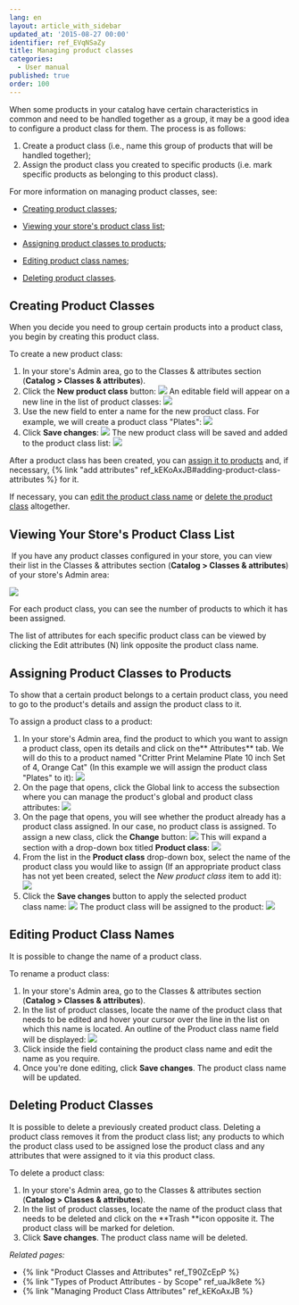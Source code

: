 ```yaml
---
lang: en
layout: article_with_sidebar
updated_at: '2015-08-27 00:00'
identifier: ref_EVqNSaZy
title: Managing product classes
categories:
  - User manual
published: true
order: 100
---
```


When some products in your catalog have certain characteristics in common and need to be handled together as a group, it may be a good idea to configure a product class for them. The process is as follows:

1.  Create a product class (i.e., name this group of products that will be handled together);
2.  Assign the product class you created to specific products (i.e. mark specific products as belonging to this product class).

For more information on managing product classes, see:

*   [Creating product classes](#creating-product-classes);

*   [Viewing your store's product class list](#viewing-your-stores-product-class-list);

*   [Assigning product classes to products](#assigning-product-classes-to-products);

*   [Editing product class names](#editing-product-class-names);

*   [Deleting product classes](#deleting-product-classes).

## Creating Product Classes

When you decide you need to group certain products into a product class, you begin by creating this product class.

To create a new product class:

1.  In your store's Admin area, go to the Classes & attributes section (**Catalog > Classes & attributes**).
2.  Click the **New product class** button:
    ![]({{site.baseurl}}/attachments/7504877/8719235.png)
    An editable field will appear on a new line in the list of product classes:
    ![]({{site.baseurl}}/attachments/7504877/8719236.png)
3.  Use the new field to enter a name for the new product class. For example, we will create a product class "Plates":
    ![]({{site.baseurl}}/attachments/7504877/8719237.png)
4.  Click **Save changes**:
    ![]({{site.baseurl}}/attachments/7504877/8719238.png)
    The new product class will be saved and added to the product class list:
    ![]({{site.baseurl}}/attachments/7504877/8719239.png)

After a product class has been created, you can [assign it to products](#assigning-product-classes-to-products) and, if necessary, {% link "add attributes" ref_kEKoAxJB#adding-product-class-attributes %} for it.

If necessary, you can [edit the product class name](#editing-product-class-names) or [delete the product class](#deleting-product-classes) altogether.

## Viewing Your Store's Product Class List

 If you have any product classes configured in your store, you can view their list in the Classes & attributes section (**Catalog > Classes & attributes**) of your store's Admin area:

![]({{site.baseurl}}/attachments/7504877/8719240.png)

For each product class, you can see the number of products to which it has been assigned.

The list of attributes for each specific product class can be viewed by clicking the Edit attributes (N) link opposite the product class name.

## Assigning Product Classes to Products

To show that a certain product belongs to a certain product class, you need to go to the product's details and assign the product class to it. 

To assign a product class to a product:

1.  In your store's Admin area, find the product to which you want to assign a product class, open its details and click on the** Attributes** tab. We will do this to a product named "Critter Print Melamine Plate 10 inch Set of 4, Orange Cat" (In this example we will assign the product class "Plates" to it):
    ![]({{site.baseurl}}/attachments/7504877/8719241.png)
2.  On the page that opens, click the Global link to access the subsection where you can manage the product's global and product class attributes:
    ![]({{site.baseurl}}/attachments/7504877/8719242.png)
3.  On the page that opens, you will see whether the product already has a product class assigned. In our case, no product class is assigned. To assign a new class, click the **Change** button:
    ![]({{site.baseurl}}/attachments/7504877/8719243.png)
    This will expand a section with a drop-down box titled **Product class**:
    ![]({{site.baseurl}}/attachments/7504877/8719244.png)
4.  From the list in the **Product class** drop-down box, select the name of the product class you would like to assign (If an appropriate product class has not yet been created, select the _New product class_ item to add it):
    ![]({{site.baseurl}}/attachments/7504877/8719245.png)
5.  Click the **Save changes** button to apply the selected product class name:
    ![]({{site.baseurl}}/attachments/7504877/8719247.png)
    The product class will be assigned to the product:
    ![]({{site.baseurl}}/attachments/7504877/8719248.png)

## Editing Product Class Names

It is possible to change the name of a product class.

To rename a product class:

1.  In your store's Admin area, go to the Classes & attributes section (**Catalog > Classes & attributes**).
2.  In the list of product classes, locate the name of the product class that needs to be edited and hover your cursor over the line in the list on which this name is located. An outline of the Product class name field will be displayed:
    ![]({{site.baseurl}}/attachments/7504877/8719249.png)
3.  Click inside the field containing the product class name and edit the name as you require. 
4.  Once you're done editing, click **Save changes**.
    The product class name will be updated. 

## Deleting Product Classes

It is possible to delete a previously created product class. Deleting a product class removes it from the product class list; any products to which the product class used to be assigned lose the product class and any attributes that were assigned to it via this product class.

To delete a product class:

1.  In your store's Admin area, go to the Classes & attributes section (**Catalog > Classes & attributes**).
2.  In the list of product classes, locate the name of the product class that needs to be deleted and click on the **Trash **icon opposite it. The product class will be marked for deletion.
3.  Click **Save changes**.
    The product class name will be deleted.

_Related pages:_

*   {% link "Product Classes and Attributes" ref_T90ZcEpP %}
*   {% link "Types of Product Attributes - by Scope" ref_uaJk8ete %}
*   {% link "Managing Product Class Attributes" ref_kEKoAxJB %}
